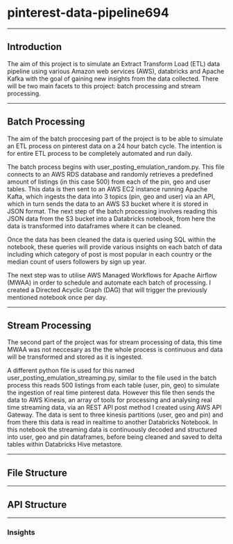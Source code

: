 # pinterest-data-pipeline694

---
## Introduction

The aim of this project is to simulate an Extract Transform Load (ETL) data pipeline using various Amazon web services (AWS), databricks and Apache Kafka with the goal of gaining new insights from the data collected. There will be two main facets to this project: batch processing and stream processing. 

---
## Batch Processing

The aim of the batch proccesing part of the project is to be able to simulate an ETL process on pinterest data on a 24 hour batch cycle. The intention is for entire ETL process to be completely automated and run daily.

The batch process begins with user_posting_emulation_random.py. This file connects to an AWS RDS database and randomly retrieves a predefined amount of listings (in this case 500) from each of the pin, geo and user tables. This data is then sent to an AWS EC2 instance running Apache Kafta, which ingests the data into 3 topics (pin, geo and user) via an API, which in turn sends the data to an AWS S3 bucket where it is stored in JSON format. The next step of the batch processing involves reading this JSON data from the S3 bucket into a Databricks notebook, from here the data is transformed into dataframes where it can be cleaned.

Once the data has been cleaned the data is queried using SQL within the notebook, these queries will provide various insights on each batch of data including which category of post is most popular in each country or the median count of users followers by sign up year.

The next step was to utilise AWS Managed Workflows for Apache Airflow (MWAA) in order to schedule and automate each batch of processing. I created a Directed Acyclic Graph (DAG) that will trigger the previously mentioned notebook once per day.

---
## Stream Processing

The second part of the project was for stream processing of data, this time MWAA was not neccesary as the the whole process is continuous and data will be transformed and stored as it is ingested. 

A different python file is used for this named user_posting_emulation_streaming.py, similar to the file used in the batch process this reads 500 listings from each table (user, pin, geo) to simulate the ingestion of real time pinterest data. However this file then sends the data to AWS Kinesis, an array of tools for processing and analysing real time streaming data, via an REST API post method I created using AWS API Gateway. The data is sent to three kinesis partitions (user, geo and pin) and from there this data is read in realtime to another Databricks Notebook. In this notebook the streaming data is continuously decoded and structured into user, geo and pin dataframes, before being cleaned and saved to delta tables within Databricks Hive metastore.

---
## File Structure


---
## API Structure

---
### Insights

